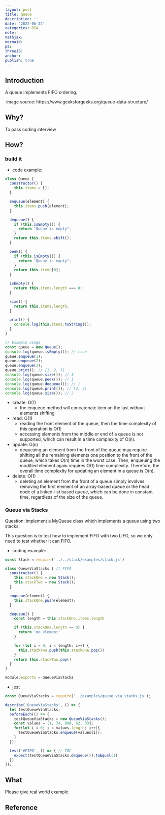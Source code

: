 ```yaml
---
layout: post
title: queue
description: ''
date: '2022-06-24'
categories: DSA
note:
mathjax:
mermaid:
p5:
threeJS:
anchor:
publish: true
---
```


## Introduction

A queue implements FIFO ordering.

<img src="{{site.baseurl}}/assets/img/queue.png" alt="">
image source: https://www.geeksforgeeks.org/queue-data-structure/

## Why?

To pass coding interview

## How?

### build it

* code example:

```javascript
class Queue {
  constructor() {
    this.items = [];
  }

  enqueue(element) {
    this.items.push(element);
  }

  dequeue() {
    if (this.isEmpty()) {
      return "Queue is empty";
    }
    return this.items.shift();
  }

  peek() {
    if (this.isEmpty()) {
      return "Queue is empty";
    }
    return this.items[0];
  }

  isEmpty() {
    return this.items.length === 0;
  }

  size() {
    return this.items.length;
  }

  print() {
    console.log(this.items.toString());
  }
}

// Example usage
const queue = new Queue();
console.log(queue.isEmpty()); // true
queue.enqueue(1);
queue.enqueue(2);
queue.enqueue(3);
queue.print(); // [1, 2, 3]
console.log(queue.size()); // 3
console.log(queue.peek()); // 1
console.log(queue.dequeue()); // 1
console.log(queue.print()); // [2, 3]
console.log(queue.size()); // 2
```

* create: O(1)
  * the enqueue method will concatenate item on the last without elements shifting
* read: O(1)
  * reading the front element of the queue, then the time complexity of this operation is O(1)
  * accessing elements from the middle or end of a queue is not supported, which can result in a time complexity of O(n).
* update: O(n)
  * dequeuing an element from the front of the queue may require shifting all the remaining elements one position to the front of the queue, which takes O(n) time in the worst case. Then, enqueuing the modified element again requires O(1) time complexity. Therefore, the overall time complexity for updating an element in a queue is O(n).
* delete: O(1)
  * deleting an element from the front of a queue simply involves removing the first element of an array-based queue or the head node of a linked-list based queue, which can be done in constant time, regardless of the size of the queue.

### Queue via Stacks

Question: implement a MyQueue class which implements a queue using two stacks.

This question is to test how to implement FIFO with two LIFO, so we only need to test whether it can FIFO.

* coding example:

```javascript
const Stack = require('../../stack/examples/stack.js')

class QueueViaStacks { // FIFO
  constructor() {
    this.stackOne = new Stack();
    this.stackTwo = new Stack();
  }

  enqueue(element) {
    this.stackOne.push(element);
  }

  dequeue() {
    const length = this.stackOne.items.length

    if (this.stackOne.length == 0) {
      return 'no element'
    }

    for (let i = 0; i < length; i++) {
      this.stackTwo.push(this.stackOne.pop())
    }
    return this.stackTwo.pop()
  }
}

module.exports = QueueViaStacks
```

* jest

```javascript
const QueueViaStacks = require('../examples/queue_via_stacks.js');

describe('QueueViaStacks', () => {
  let testQueueViaStacks;
  beforeEach(() => {
    testQueueViaStacks = new QueueViaStacks();
    const values = [1, 74, 888, 62, 33];
    for(let i = 0; i < values.length; i++){
      testQueueViaStacks.enqueue(values[i]);
    }
  });

  test('#FIFO', () => { // TBC
    expect(testQueueViaStacks.dequeue()).toEqual(1)
  })
});
```

## What

Please give real world example

## Reference
